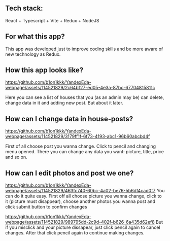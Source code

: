 ## Tech stack:
React + Typescript + Vite + Redux + NodeJS

## For what this app?
This app was developed just to improve coding skills and be more aware of new technology as Redux.

## How this app looks like?
https://github.com/b1on1kkk/YandexEda-webpage/assets/114521829/2c64bf27-ed05-4e3a-87bc-67704815811c

Here you can see a list of houses that you (as an admin may be) can delete, change data in it and adding new post. But about it later.


## How can I change data in house-posts?
https://github.com/b1on1kkk/YandexEda-webpage/assets/114521829/3179ff1f-6f73-4193-abc1-96b60abcbd4f

First of all choose post you wanna change. Click to pencil and changing menu opened. There you can change any data you want: picture, title, price and so on.


## How can I edit photos and post we one?
https://github.com/b1on1kkk/YandexEda-webpage/assets/114521829/463fc740-60bc-4a02-be76-5b6df4cad0f7
You can do it quite easy. First off all choose picture you wanna change, click to it (picture must disappear), choose another photos you wanna post and click submit button to confirm changes

https://github.com/b1on1kkk/YandexEda-webpage/assets/114521829/989795dd-2c9d-402f-b626-6a435d62ef8
But if you misclick and your picture dissapear, just click pencil again to cancel changes. After that click pencil again to continue making changes.
